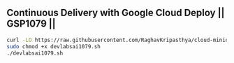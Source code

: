 ## Continuous Delivery with Google Cloud Deploy || GSP1079 || 


```bash
curl -LO https://raw.githubusercontent.com/RaghavKripasthya/cloud-minions/refs/heads/main/Continuous%20Delivery%20with%20Google%20Cloud%20Deploy/devlabsai1079.sh
sudo chmod +x devlabsai1079.sh
./devlabsai1079.sh
```

</div>


